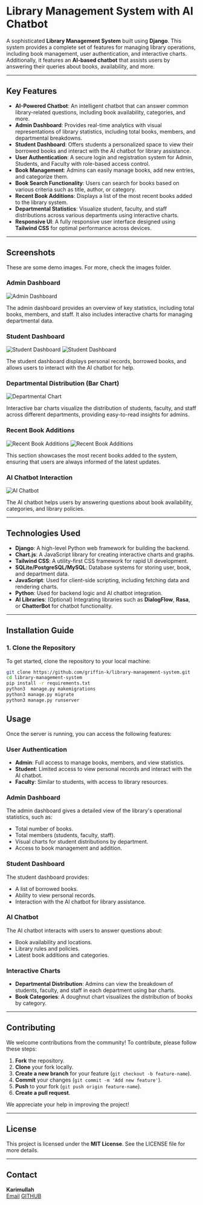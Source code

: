 # **Library Management System with AI Chatbot**


A sophisticated **Library Management System** built using **Django**. This system provides a complete set of features for managing library operations, including book management, user authentication, and interactive charts. Additionally, it features an **AI-based chatbot** that assists users by answering their queries about books, availability, and more.

---

## **Key Features**

- **AI-Powered Chatbot**: An intelligent chatbot that can answer common library-related questions, including book availability, categories, and more.
- **Admin Dashboard**: Provides real-time analytics with visual representations of library statistics, including total books, members, and departmental breakdowns.
- **Student Dashboard**: Offers students a personalized space to view their borrowed books and interact with the AI chatbot for library assistance.
- **User Authentication**: A secure login and registration system for Admin, Students, and Faculty with role-based access control.
- **Book Management**: Admins can easily manage books, add new entries, and categorize them.
- **Book Search Functionality**: Users can search for books based on various criteria such as title, author, or category.
- **Recent Book Additions**: Displays a list of the most recent books added to the library system.
- **Departmental Statistics**: Visualize student, faculty, and staff distributions across various departments using interactive charts.
- **Responsive UI**: A fully responsive user interface designed using **Tailwind CSS** for optimal performance across devices.

---

## **Screenshots**
These are some demo images. For more, check the images folder.

### Admin Dashboard
![Admin Dashboard](https://raw.githubusercontent.com/griffin-k/E-Library/refs/heads/main/Images/admin_charts.png)

The admin dashboard provides an overview of key statistics, including total books, members, and staff. It also includes interactive charts for managing departmental data.

### Student Dashboard
![Student Dashboard](https://raw.githubusercontent.com/griffin-k/E-Library/refs/heads/main/Images/hero_section.png)
![Student Dashboard](https://raw.githubusercontent.com/griffin-k/E-Library/refs/heads/main/Images/home_page.png)


The student dashboard displays personal records, borrowed books, and allows users to interact with the AI chatbot for help.

### Departmental Distribution (Bar Chart)
![Departmental Chart](https://raw.githubusercontent.com/griffin-k/E-Library/refs/heads/main/Images/admin.png)

Interactive bar charts visualize the distribution of students, faculty, and staff across different departments, providing easy-to-read insights for admins.

### Recent Book Additions
![Recent Book Additions](https://raw.githubusercontent.com/griffin-k/E-Library/refs/heads/main/Images/new_books.png)
![Recent Book Additions](https://raw.githubusercontent.com/griffin-k/E-Library/refs/heads/main/Images/find_books.png)

This section showcases the most recent books added to the system, ensuring that users are always informed of the latest updates.

### AI Chatbot Interaction
![AI Chatbot](https://raw.githubusercontent.com/griffin-k/E-Library/refs/heads/main/Images/chat_bot.png)

The AI chatbot helps users by answering questions about book availability, categories, and library policies.

---

## **Technologies Used**

- **Django**: A high-level Python web framework for building the backend.
- **Chart.js**: A JavaScript library for creating interactive charts and graphs.
- **Tailwind CSS**: A utility-first CSS framework for rapid UI development.
- **SQLite/PostgreSQL/MySQL**: Database systems for storing user, book, and department data.
- **JavaScript**: Used for client-side scripting, including fetching data and rendering charts.
- **Python**: Used for backend logic and AI chatbot integration.
- **AI Libraries**: (Optional) Integrating libraries such as **DialogFlow**, **Rasa**, or **ChatterBot** for chatbot functionality.

---

## **Installation Guide**

### 1. Clone the Repository

To get started, clone the repository to your local machine:

```bash
git clone https://github.com/griffin-k/library-management-system.git
cd library-management-system
pip install -r requirements.txt
python3  manage.py makemigrations
python3 manage.py migrate
python3 manage.py runserver
```


## **Usage**

Once the server is running, you can access the following features:

### **User Authentication**
- **Admin**: Full access to manage books, members, and view statistics.
- **Student**: Limited access to view personal records and interact with the AI chatbot.
- **Faculty**: Similar to students, with access to library resources.

### **Admin Dashboard**
The admin dashboard gives a detailed view of the library's operational statistics, such as:
- Total number of books.
- Total members (students, faculty, staff).
- Visual charts for student distributions by department.
- Access to book management and addition.

### **Student Dashboard**
The student dashboard provides:
- A list of borrowed books.
- Ability to view personal records.
- Interaction with the AI chatbot for library assistance.

### **AI Chatbot**
The AI chatbot interacts with users to answer questions about:
- Book availability and locations.
- Library rules and policies.
- Latest book additions and categories.

### **Interactive Charts**
- **Departmental Distribution**: Admins can view the breakdown of students, faculty, and staff in each department using bar charts.
- **Book Categories**: A doughnut chart visualizes the distribution of books by category.

---

## **Contributing**
We welcome contributions from the community! To contribute, please follow these steps:
1. **Fork** the repository.
2. **Clone** your fork locally.
3. **Create a new branch** for your feature (`git checkout -b feature-name`).
4. **Commit** your changes (`git commit -m 'Add new feature'`).
5. **Push** to your fork (`git push origin feature-name`).
6. **Create a pull request**.

We appreciate your help in improving the project!

---

## **License**
This project is licensed under the **MIT License**. See the LICENSE file for more details.

---

## **Contact**
**Karimullah**  
[Email](karimullah.khan3637@gmail.com)
[GITHUB](https://github.com/griffin-k)  


